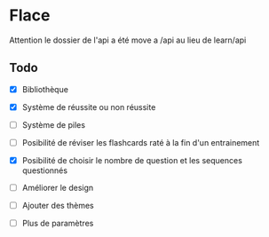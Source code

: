 # Flace

Attention le dossier de l'api a été move a /api au lieu de learn/api

## Todo


- [x] Bibliothèque
- [x] Système de réussite ou non réussite
- [ ] Système de piles
- [ ] Posibilité de réviser les flashcards raté à la fin d'un entrainement
- [x] Posibilité de choisir le nombre de question et les sequences questionnés
- [ ] Améliorer le design
- [ ] Ajouter des thèmes
- [ ] Plus de paramètres
      
